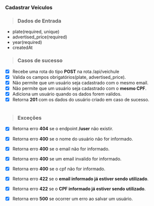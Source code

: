 ### Cadastrar Veículos

>### Dados de Entrada
 * plate(required, unique)
 * advertised_price(required)
 * year(required)
 * createdAt

> ### Casos de sucesso
*  [X]  Recebe uma rota do tipo <b>POST</b> na rota /api/veichule
*  [X]  Valida os campos obrigatórios(plate, advertised_price).
*  [X]  Não permite que um usuário seja cadastrado com o mesmo email.
*  [X]  Não permite que um usuário seja cadastrado com o **mesmo CPF**.
*  [X]  Adiciona um usuário quando os dados forem validos.
*  [X]  Retorna <b>201</b> com os dados do usuário criado em caso de sucesso.

#
> ### Exceções
* [X] Retorna erro <b>404</b> se o endpoint <b>/user</b> não existir.
* [X] Retorna erro <b>400</b> se o nome do usuário não for informado.
* [X] Retorna erro <b>400</b> se o email não for informado.
* [X] Retorna erro <b>400</b> se um email invalido for informado.
* [X] Retorna erro <b>400</b> se o cpf não for informado.
* [X] Retorna erro <b>422</b> se o **email informado já estiver sendo utilizado**.
* [X] Retorna erro <b>422</b> se o **CPF informado já estiver sendo utilizado**.
* [X] Retorna erro <b>500</b> se ocorrer um erro ao salvar um usuário.
  
